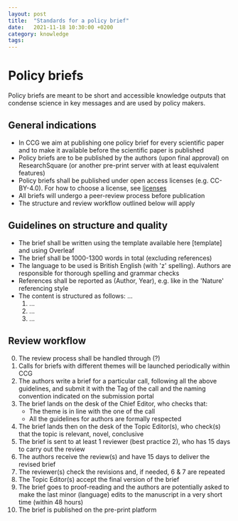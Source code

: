 ```yaml
---
layout: post
title:  "Standards for a policy brief"
date:   2021-11-18 10:30:00 +0200
category: knowledge
tags:
---
```


# Policy briefs

Policy briefs are meant to be short and accessible knowledge outputs that condense science in key messages and are used by policy makers.

## General indications

* In CCG we aim at publishing one policy brief for every scientific paper and to make it available before the scientific paper is published
* Policy briefs are to be published by the authors (upon final approval) on ResearchSquare (or another pre-print server with at least equivalent features)
* Policy briefs shall be published under open access licenses (e.g. CC-BY-4.0). For how to choose a license, see [licenses]
* All briefs will undergo a peer-review process before publication
* The structure and review workflow outlined below will apply

## Guidelines on structure and quality

* The brief shall be written using the template available here [template] and using Overleaf
* The brief shall be 1000-1300 words in total (excluding references)
* The language to be used is British English (with 'z' spelling). Authors are responsible for thorough spelling and grammar checks
* References shall be reported as (Author, Year), e.g. like in the 'Nature' referencing style
* The content is structured as follows: ...
    1. ...
    2. ...
    3. ...

## Review workflow

0. The review process shall be handled through (?)
1. Calls for briefs with different themes will be launched periodically within CCG
2. The authors write a brief for a particular call, following all the above guidelines, and submit it with the Tag of the call and the naming convention indicated on the submission portal
3. The brief lands on the desk of the Chief Editor, who checks that:
    * The theme is in line with the one of the call
    * All the guidelines for authors are formally respected
4. The brief lands then on the desk of the Topic Editor(s), who check(s) that the topic is relevant, novel, conclusive
5. The brief is sent to at least 1 reviewer (best practice 2), who has 15 days to carry out the review
6. The authors receive the review(s) and have 15 days to deliver the revised brief
7. The reviewer(s) check the revisions and, if needed, 6 & 7 are repeated
8. The Topic Editor(s) accept the final version of the brief
9. The brief goes to proof-reading and the authors are potentially asked to make the last minor (language) edits to the manuscript in a very short time (within 48 hours)
10. The brief is published on the pre-print platform

[licenses]: https://creativecommons.org/share-your-work/



